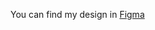 <p>You can find my design in <a href="https://www.figma.com/design/5ZmcRkxn24SpE305Vx12pC/xpzone-project?node-id=359-835&t=JGeRVSD00winKe6v-1" target="_blank">Figma</a> 
